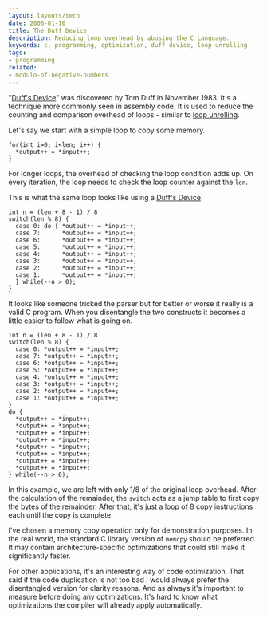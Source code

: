 ```yaml
---
layout: layouts/tech
date: 2006-01-10
title: The Duff Device
description: Reducing loop overhead by abusing the C Language.
keywords: c, programming, optimization, duff device, loop unrolling
tags:
- programming
related:
- modulo-of-negative-numbers
---
```


"[Duff's Device][1]" was discovered by Tom Duff in November 1983. It's a technique more commonly seen in assembly code. It is used to reduce the counting and comparison overhead of loops - similar to [loop unrolling][2].

Let's say we start with a simple loop to copy some memory.

    for(int i=0; i<len; i++) {
      *output++ = *input++;
    }

For longer loops, the overhead of checking the loop condition adds up. On every iteration, the loop needs to check the loop counter against the `len`.

This is what the same loop looks like using a [Duff's Device][1].

    int n = (len + 8 - 1) / 8
    switch(len % 8) {
      case 0: do { *output++ = *input++;
      case 7:      *output++ = *input++;
      case 6:      *output++ = *input++;
      case 5:      *output++ = *input++;
      case 4:      *output++ = *input++;
      case 3:      *output++ = *input++;
      case 2:      *output++ = *input++;
      case 1:      *output++ = *input++;
      } while(--n > 0);
    }


It looks like someone tricked the parser but for better or worse it really is a valid C program. When you disentangle the two constructs it becomes a little easier to follow what is going on.

    int n = (len + 8 - 1) / 8
    switch(len % 8) {
      case 0: *output++ = *input++;
      case 7: *output++ = *input++;
      case 6: *output++ = *input++;
      case 5: *output++ = *input++;
      case 4: *output++ = *input++;
      case 3: *output++ = *input++;
      case 2: *output++ = *input++;
      case 1: *output++ = *input++;
    }
    do {
      *output++ = *input++;
      *output++ = *input++;
      *output++ = *input++;
      *output++ = *input++;
      *output++ = *input++;
      *output++ = *input++;
      *output++ = *input++;
      *output++ = *input++;
    } while(--n > 0);

In this example, we are left with only 1/8 of the original loop overhead. After the calculation of the remainder, the `switch` acts as a jump table to first copy the bytes of the remainder. After that, it's just a loop of 8 copy instructions each until the copy is complete.

I've chosen a memory copy operation only for demonstration purposes. In the real world, the standard C library version of `memcpy` should be preferred. It may contain architecture-specific optimizations that could still make it significantly faster.

For other applications, it's an interesting way of code optimization. That said if the code duplication is not too bad I would always prefer the disentangled version for clarity reasons. And as always it's important to measure before doing any optimizations. It's hard to know what optimizations the compiler will already apply automatically.

[1]: https://en.wikipedia.org/wiki/Duff%27s_device
[2]: https://en.wikipedia.org/wiki/Loop_unrolling
